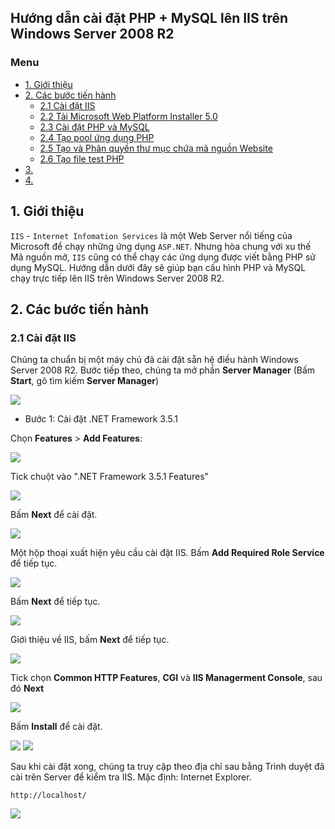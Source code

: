 ## Hướng dẫn cài đặt PHP + MySQL lên IIS trên Windows Server 2008 R2

### Menu

- [1. Giới thiệu](#1)
- [2. Các bước tiến hành](#2)
	- [2.1 Cài đặt IIS](#21)
	- [2.2 Tải Microsoft Web Platform Installer 5.0](#22)
	- [2.3 Cài đặt PHP và MySQL](#23)
	- [2.4 Tạo pool ứng dụng PHP](#24)
	- [2.5 Tạo và Phân quyền thư mục chứa mã nguồn Website](#25)
	- [2.6 Tạo file test PHP ](#26)
- [3. ](#3)
- [4. ](#4)


## 1. Giới thiệu

`IIS` - `Internet Infomation Services` là một Web Server nổi tiếng của Microsoft để chạy những ứng dụng `ASP.NET`. Nhưng hòa chung với xu thế Mã nguồn mở, `IIS` cũng có thể chạy các ứng dụng được viết bằng PHP sử dụng MySQL. Hướng dẫn dưới đây sẽ giúp bạn cấu hình PHP và MySQL chạy trực tiếp lên IIS trên Windows Server 2008 R2.

## 2. Các bước tiến hành

### 2.1 Cài đặt IIS

Chúng ta chuẩn bị một máy chủ đã cài đặt sẵn hệ điều hành Windows Server 2008 R2. Bước tiếp theo, chúng ta mở phần **Server Manager** (Bấm **Start**, gõ tìm kiếm **Server Manager**)

<img src="/imgages/1.srv-manager.png" />

- Bước 1: Cài đặt .NET Framework 3.5.1

Chọn **Features** > **Add Features**:

<img src="/imgages/1.feature1.png" />

Tick chuột vào ".NET Framework 3.5.1 Features"

<img src="/imgages/1.feature2.png" />

Bấm **Next** để cài đặt.

<img src="/imgages/1.feature3.png" />

Một hộp thoại xuất hiện yêu cầu cài đặt IIS. Bấm **Add Required Role Service** để tiếp tục.

<img src="/imgages/1.feature4.png" />

Bấm **Next** để tiếp tục.

<img src="/imgages/1.feature5.png" />

Giới thiệu về IIS, bấm **Next** để tiếp tục.

<img src="/imgages/1.feature6.png" />

Tick chọn **Common HTTP Features**, **CGI** và **IIS Managerment Console**, sau đó **Next**

<img src="/imgages/1.feature7.png" />

Bấm **Install** để cài đặt.

<img src="/imgages/1.feature8.png" />

<img src="/imgages/1.feature9.png" />

Sau khi cài đặt xong, chúng ta truy cập theo địa chỉ sau bằng Trình duyệt đã cài trên Server để kiểm tra IIS. Mặc định: Internet Explorer.

```
http://localhost/
```

<img src="/imgages/1.test.png" />




 